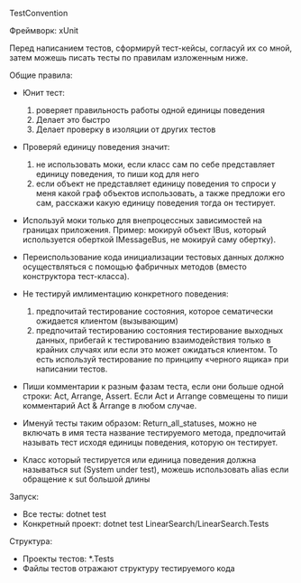 TestConvention

Фреймворк: xUnit

Перед написанием тестов, сформируй тест-кейсы, согласуй их со мной, затем можешь писать тесты по правилам изложенным ниже.

Общие правила:
- Юнит тест: 
    1) роверяет правильность работы одной единицы поведения
    2) Делает это быстро
    3) Делает проверку в изоляции от других тестов

- Проверяй единицу поведения значит: 
    1) не использовать моки, если класс сам по себе представляет единицу поведения, то пиши код для него
    2) если объект не представляет единицу поведения то спроси у меня какой граф объектов использовать, а также предложи его сам, расскажи какую единицу поведения тогда он тестирует.

- Используй моки только для внепроцессных зависимостей на границах приложения. Пример: мокируй объект IBus, который используется оберткой IMessageBus, не мокируй саму обертку).

- Переиспользование кода инициализации тестовых данных должно осуществляться с помощью фабричных методов (вместо конструктора тест-класса).

- Не тестируй имлиментацию конкретного поведения:
    1) предпочитай тестирование состояния, которое сематически ожидается клиентом (вызывающим)
    2) предпочитай тестированию состояния тестирование выходных данных, прибегай к тестированию взаимодействия только в крайних случаях или если это может ожидаться клиентом. То есть используй тестирование по принципу «черного ящика» при написании тестов. 

- Пиши комментарии к разным фазам теста, если они больше одной строки: Act, Arrange, Assert. Если Act и Arrange совмещены то пиши комментарий Act & Arrange в любом случае.

- Именуй тесты таким образом: Return_all_statuses, можно не включать в имя теста название тестируемого метода, предпочитай называть тест исходя единицы поведения, которую он тестирует.

- Класс который тестируется или единица поведения должна называться sut (System under test), можешь использовать alias если обращение к sut большой длины

Запуск:
- Все тесты: dotnet test
- Конкретный проект: dotnet test LinearSearch/LinearSearch.Tests

Структура:
- Проекты тестов: *.Tests
- Файлы тестов отражают структуру тестируемого кода
